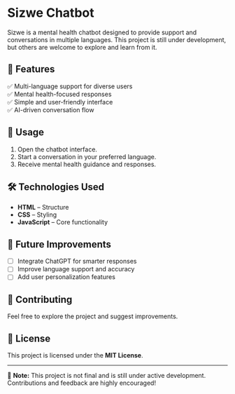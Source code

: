 # Sizwe Chatbot  

Sizwe is a mental health chatbot designed to provide support and conversations in multiple languages. This project is still under development, but others are welcome to explore and learn from it.  

## 🚀 Features  
✅ Multi-language support for diverse users  
✅ Mental health-focused responses  
✅ Simple and user-friendly interface  
✅ AI-driven conversation flow  


## 🌟 Usage  
1. Open the chatbot interface.  
2. Start a conversation in your preferred language.  
3. Receive mental health guidance and responses.  

## 🛠️ Technologies Used  
- **HTML** – Structure  
- **CSS** – Styling  
- **JavaScript** – Core functionality  

## 🚧 Future Improvements  
- [ ] Integrate ChatGPT for smarter responses  
- [ ] Improve language support and accuracy  
- [ ] Add user personalization features  

## 🙌 Contributing  
Feel free to explore the project and suggest improvements. 

## 📄 License  
This project is licensed under the **MIT License**.  

---  

🚨 **Note:** This project is not final and is still under active development. Contributions and feedback are highly encouraged!  
